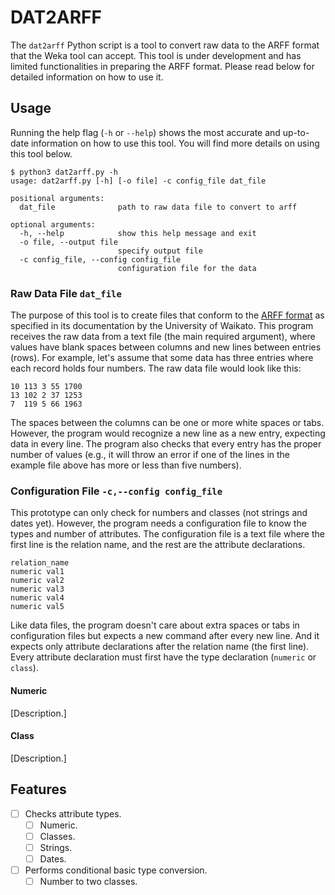 # DAT2ARFF
The `dat2arff` Python script is a tool to convert raw data to the ARFF format
that the Weka tool can accept. This tool is under development and has limited
functionalities in preparing the ARFF format. Please read below for detailed
information on how to use it.

## Usage
Running the help flag (`-h` or `--help`) shows the most accurate and up-to-date
information on how to use this tool. You will find more details on using this
tool below.

```
$ python3 dat2arff.py -h
usage: dat2arff.py [-h] [-o file] -c config_file dat_file

positional arguments:
  dat_file              path to raw data file to convert to arff

optional arguments:
  -h, --help            show this help message and exit
  -o file, --output file
                        specify output file
  -c config_file, --config config_file
                        configuration file for the data
```

### Raw Data File `dat_file`
The purpose of this tool is to create files that conform to the [ARFF format](https://www.cs.waikato.ac.nz/~ml/weka/arff.html)
as specified in its documentation by the University of Waikato. This program
receives the raw data from a text file (the main required argument), where
values have blank spaces between columns and new lines between entries (rows).
For example, let's assume that some data has three entries where each record
holds four numbers. The raw data file would look like this:

```text
10 113 3 55 1700
13 102 2 37 1253
7  119 5 66 1963
```

The spaces between the columns can be one or more white spaces or tabs. However,
the program would recognize a new line as a new entry, expecting data in every
line. The program also checks that every entry has the proper number of values
(e.g., it will throw an error if one of the lines in the example file above has
more or less than five numbers).

### Configuration File `-c,--config config_file`
This prototype can only check for numbers and classes (not strings and dates
yet). However, the program needs a configuration file to know the types and
number of attributes. The configuration file is a text file where the first
line is the relation name, and the rest are the attribute declarations.

```text
relation_name
numeric val1
numeric val2
numeric val3
numeric val4
numeric val5
```

Like data files, the program doesn't care about extra spaces or tabs in
configuration files but expects a new command after every new line. And it
expects only attribute declarations after the relation name (the first line).
Every attribute declaration must first have the type declaration (`numeric` or
`class`).

#### Numeric
[Description.]

#### Class
[Description.]

## Features
- [ ] Checks attribute types.
    - [ ] Numeric.
    - [ ] Classes.
    - [ ] Strings.
    - [ ] Dates.
- [ ] Performs conditional basic type conversion.
    - [ ] Number to two classes.